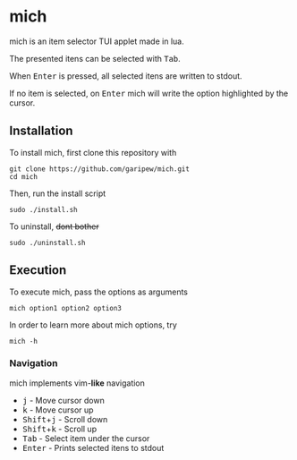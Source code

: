# mich
mich is an item selector TUI applet made in lua.

The presented itens can be selected with <kbd>Tab</kbd>.

When <kbd>Enter</kbd> is pressed, all selected itens are written to stdout.

If no item is selected, on <kbd>Enter</kbd> mich will write the option highlighted by the cursor.


## Installation
To install mich, first clone this repository with
```
git clone https://github.com/garipew/mich.git
cd mich
```

Then, run the install script
```
sudo ./install.sh
```

To uninstall, ~~dont bother~~ 
```
sudo ./uninstall.sh
```

## Execution
To execute mich, pass the options as arguments
```
mich option1 option2 option3
```

In order to learn more about mich options, try
```
mich -h
```  

### Navigation
mich implements vim-**like** navigation

- <kbd>j</kbd> - Move cursor down
- <kbd>k</kbd> - Move cursor up
- <kbd>Shift</kbd>+<kbd>j</kbd> - Scroll down
- <kbd>Shift</kbd>+<kbd>k</kbd> - Scroll up
- <kbd>Tab</kbd> - Select item under the cursor
- <kbd>Enter</kbd> - Prints selected itens to stdout
